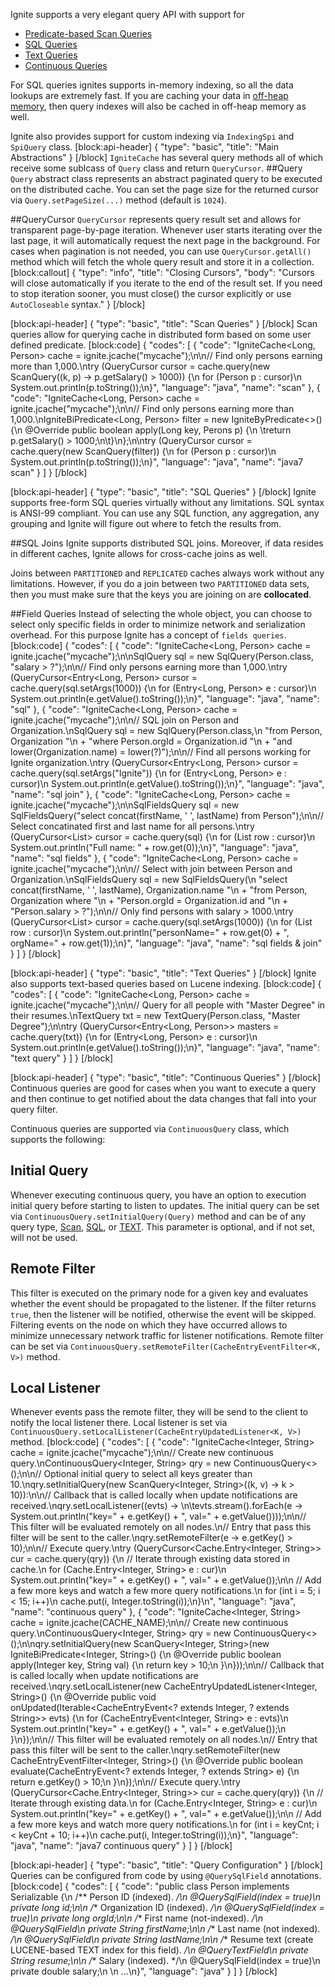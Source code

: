<!--
  Licensed to the Apache Software Foundation (ASF) under one or more
  contributor license agreements.  See the NOTICE file distributed with
  this work for additional information regarding copyright ownership.
  The ASF licenses this file to You under the Apache License, Version 2.0
  (the "License"); you may not use this file except in compliance with
  the License.  You may obtain a copy of the License at

       http://www.apache.org/licenses/LICENSE-2.0

  Unless required by applicable law or agreed to in writing, software
  distributed under the License is distributed on an "AS IS" BASIS,
  WITHOUT WARRANTIES OR CONDITIONS OF ANY KIND, either express or implied.
  See the License for the specific language governing permissions and
  limitations under the License.
-->

Ignite supports a very elegant query API with support for

  * [Predicate-based Scan Queries](#scan-queries)
  * [SQL Queries](#sql-queries)
  * [Text Queries](#text-queries)
  * [Continuous Queries](#continuous-queries)
  
For SQL queries ignites supports in-memory indexing, so all the data lookups are extremely fast. If you are caching your data in [off-heap memory](doc:off-heap-memory), then query indexes will also be cached in off-heap memory as well.

Ignite also provides support for custom indexing via `IndexingSpi` and `SpiQuery` class.
[block:api-header]
{
  "type": "basic",
  "title": "Main Abstractions"
}
[/block]
`IgniteCache` has several query methods all of which receive some sublcass of `Query` class and return `QueryCursor`.
##Query
`Query` abstract class represents an abstract paginated query to be executed on the distributed cache. You can set the page size for the returned cursor via `Query.setPageSize(...)` method (default is `1024`).

##QueryCursor
`QueryCursor` represents query result set and allows for transparent page-by-page iteration. Whenever user starts iterating over the last page, it will automatically request the next page in the background. For cases when pagination is not needed, you can use `QueryCursor.getAll()` method which will fetch the whole query result and store it in a collection.
[block:callout]
{
  "type": "info",
  "title": "Closing Cursors",
  "body": "Cursors will close automatically if you iterate to the end of the result set. If you need to stop iteration sooner, you must close() the cursor explicitly or use `AutoCloseable` syntax."
}
[/block]

[block:api-header]
{
  "type": "basic",
  "title": "Scan Queries"
}
[/block]
Scan queries allow for querying cache in distributed form based on some user defined predicate. 
[block:code]
{
  "codes": [
    {
      "code": "IgniteCache<Long, Person> cache = ignite.jcache(\"mycache\");\n\n// Find only persons earning more than 1,000.\ntry (QueryCursor cursor = cache.query(new ScanQuery((k, p) -> p.getSalary() > 1000)) {\n  for (Person p : cursor)\n    System.out.println(p.toString());\n}",
      "language": "java",
      "name": "scan"
    },
    {
      "code": "IgniteCache<Long, Person> cache = ignite.jcache(\"mycache\");\n\n// Find only persons earning more than 1,000.\nIgniteBiPredicate<Long, Person> filter = new IgniteByPredicate<>() {\n  @Override public boolean apply(Long key, Perons p) {\n  \treturn p.getSalary() > 1000;\n\t}\n};\n\ntry (QueryCursor cursor = cache.query(new ScanQuery(filter)) {\n  for (Person p : cursor)\n    System.out.println(p.toString());\n}",
      "language": "java",
      "name": "java7 scan"
    }
  ]
}
[/block]

[block:api-header]
{
  "type": "basic",
  "title": "SQL Queries"
}
[/block]
Ignite supports free-form SQL queries virtually without any limitations. SQL syntax is ANSI-99 compliant. You can use any SQL function, any aggregation, any grouping and Ignite will figure out where to fetch the results from.

##SQL Joins
Ignite supports distributed SQL joins. Moreover, if data resides in different caches, Ignite allows for cross-cache joins as well. 

Joins between `PARTITIONED` and `REPLICATED` caches always work without any limitations. However, if you do a join between two `PARTITIONED` data sets, then you must make sure that the keys you are joining on are **collocated**. 

##Field Queries
Instead of selecting the whole object, you can choose to select only specific fields in order to minimize network and serialization overhead. For this purpose Ignite has a concept of `fields queries`.
[block:code]
{
  "codes": [
    {
      "code": "IgniteCache<Long, Person> cache = ignite.jcache(\"mycache\");\n\nSqlQuery sql = new SqlQuery(Person.class, \"salary > ?\");\n\n// Find only persons earning more than 1,000.\ntry (QueryCursor<Entry<Long, Person> cursor = cache.query(sql.setArgs(1000)) {\n  for (Entry<Long, Person> e : cursor)\n    System.out.println(e.getValue().toString());\n}",
      "language": "java",
      "name": "sql"
    },
    {
      "code": "IgniteCache<Long, Person> cache = ignite.jcache(\"mycache\");\n\n// SQL join on Person and Organization.\nSqlQuery sql = new SqlQuery(Person.class,\n  \"from Person, Organization \"\n  + \"where Person.orgId = Organization.id \"\n  + \"and lower(Organization.name) = lower(?)\");\n\n// Find all persons working for Ignite organization.\ntry (QueryCursor<Entry<Long, Person> cursor = cache.query(sql.setArgs(\"Ignite\")) {\n  for (Entry<Long, Person> e : cursor)\n    System.out.println(e.getValue().toString());\n}",
      "language": "java",
      "name": "sql join"
    },
    {
      "code": "IgniteCache<Long, Person> cache = ignite.jcache(\"mycache\");\n\nSqlFieldsQuery sql = new SqlFieldsQuery(\"select concat(firstName, ' ', lastName) from Person\");\n\n// Select concatinated first and last name for all persons.\ntry (QueryCursor<List<?>> cursor = cache.query(sql) {\n  for (List<?> row : cursor)\n    System.out.println(\"Full name: \" + row.get(0));\n}",
      "language": "java",
      "name": "sql fields"
    },
    {
      "code": "IgniteCache<Long, Person> cache = ignite.jcache(\"mycache\");\n\n// Select with join between Person and Organization.\nSqlFieldsQuery sql = new SqlFieldsQuery(\n  \"select concat(firstName, ' ', lastName), Organization.name \"\n  + \"from Person, Organization where \"\n  + \"Person.orgId = Organization.id and \"\n  + \"Person.salary > ?\");\n\n// Only find persons with salary > 1000.\ntry (QueryCursor<List<?>> cursor = cache.query(sql.setArgs(1000)) {\n  for (List<?> row : cursor)\n    System.out.println(\"personName=\" + row.get(0) + \", orgName=\" + row.get(1));\n}",
      "language": "java",
      "name": "sql fields & join"
    }
  ]
}
[/block]

[block:api-header]
{
  "type": "basic",
  "title": "Text Queries"
}
[/block]
Ignite also supports text-based queries based on Lucene indexing.
[block:code]
{
  "codes": [
    {
      "code": "IgniteCache<Long, Person> cache = ignite.jcache(\"mycache\");\n\n// Query for all people with \"Master Degree\" in their resumes.\nTextQuery txt = new TextQuery(Person.class, \"Master Degree\");\n\ntry (QueryCursor<Entry<Long, Person>> masters = cache.query(txt)) {\n  for (Entry<Long, Person> e : cursor)\n    System.out.println(e.getValue().toString());\n}",
      "language": "java",
      "name": "text query"
    }
  ]
}
[/block]

[block:api-header]
{
  "type": "basic",
  "title": "Continuous Queries"
}
[/block]
Continuous queries are good for cases when you want to execute a query and then continue to get notified about the data changes that fall into your query filter.

Continuous queries are supported via `ContinuousQuery` class, which supports the following:
## Initial Query
Whenever executing continuous query, you have an option to execution initial query before starting to listen to updates. The initial query can be set via `ContinuousQuery.setInitialQuery(Query)` method and can be of any query type, [Scan](#scan-queries), [SQL](#sql-queries), or [TEXT](#text-queries). This parameter is optional, and if not set, will not be used.
## Remote Filter
This filter is executed on the primary node for a given key and evaluates whether the event should be propagated to the listener. If the filter returns `true`, then the listener will be notified, otherwise the event will be skipped. Filtering events on the node on which they have occurred allows to minimize unnecessary network traffic for listener notifications. Remote filter can be set via `ContinuousQuery.setRemoteFilter(CacheEntryEventFilter<K, V>)` method.
## Local Listener
Whenever events pass the remote filter, they will be send to the client to notify the local listener there. Local listener is set via `ContinuousQuery.setLocalListener(CacheEntryUpdatedListener<K, V>)` method.
[block:code]
{
  "codes": [
    {
      "code": "IgniteCache<Integer, String> cache = ignite.jcache(\"mycache\");\n\n// Create new continuous query.\nContinuousQuery<Integer, String> qry = new ContinuousQuery<>();\n\n// Optional initial query to select all keys greater than 10.\nqry.setInitialQuery(new ScanQuery<Integer, String>((k, v) -> k > 10)):\n\n// Callback that is called locally when update notifications are received.\nqry.setLocalListener((evts) -> \n\tevts.stream().forEach(e -> System.out.println(\"key=\" + e.getKey() + \", val=\" + e.getValue())));\n\n// This filter will be evaluated remotely on all nodes.\n// Entry that pass this filter will be sent to the caller.\nqry.setRemoteFilter(e -> e.getKey() > 10);\n\n// Execute query.\ntry (QueryCursor<Cache.Entry<Integer, String>> cur = cache.query(qry)) {\n  // Iterate through existing data stored in cache.\n  for (Cache.Entry<Integer, String> e : cur)\n    System.out.println(\"key=\" + e.getKey() + \", val=\" + e.getValue());\n\n  // Add a few more keys and watch a few more query notifications.\n  for (int i = 5; i < 15; i++)\n    cache.put(i, Integer.toString(i));\n}\n",
      "language": "java",
      "name": "continuous query"
    },
    {
      "code": "IgniteCache<Integer, String> cache = ignite.jcache(CACHE_NAME);\n\n// Create new continuous query.\nContinuousQuery<Integer, String> qry = new ContinuousQuery<>();\n\nqry.setInitialQuery(new ScanQuery<Integer, String>(new IgniteBiPredicate<Integer, String>() {\n  @Override public boolean apply(Integer key, String val) {\n    return key > 10;\n  }\n}));\n\n// Callback that is called locally when update notifications are received.\nqry.setLocalListener(new CacheEntryUpdatedListener<Integer, String>() {\n  @Override public void onUpdated(Iterable<CacheEntryEvent<? extends Integer, ? extends String>> evts) {\n    for (CacheEntryEvent<Integer, String> e : evts)\n      System.out.println(\"key=\" + e.getKey() + \", val=\" + e.getValue());\n  }\n});\n\n// This filter will be evaluated remotely on all nodes.\n// Entry that pass this filter will be sent to the caller.\nqry.setRemoteFilter(new CacheEntryEventFilter<Integer, String>() {\n  @Override public boolean evaluate(CacheEntryEvent<? extends Integer, ? extends String> e) {\n    return e.getKey() > 10;\n  }\n});\n\n// Execute query.\ntry (QueryCursor<Cache.Entry<Integer, String>> cur = cache.query(qry)) {\n  // Iterate through existing data.\n  for (Cache.Entry<Integer, String> e : cur)\n    System.out.println(\"key=\" + e.getKey() + \", val=\" + e.getValue());\n\n  // Add a few more keys and watch more query notifications.\n  for (int i = keyCnt; i < keyCnt + 10; i++)\n    cache.put(i, Integer.toString(i));\n}",
      "language": "java",
      "name": "java7 continuous query"
    }
  ]
}
[/block]

[block:api-header]
{
  "type": "basic",
  "title": "Query Configuration"
}
[/block]
Queries can be configured from code by using `@QuerySqlField` annotations.
[block:code]
{
  "codes": [
    {
      "code": "public class Person implements Serializable {\n  /** Person ID (indexed). */\n  @QuerySqlField(index = true)\n  private long id;\n\n  /** Organization ID (indexed). */\n  @QuerySqlField(index = true)\n  private long orgId;\n\n  /** First name (not-indexed). */\n  @QuerySqlField\n  private String firstName;\n\n  /** Last name (not indexed). */\n  @QuerySqlField\n  private String lastName;\n\n  /** Resume text (create LUCENE-based TEXT index for this field). */\n  @QueryTextField\n  private String resume;\n\n  /** Salary (indexed). */\n  @QuerySqlField(index = true)\n  private double salary;\n  \n  ...\n}",
      "language": "java"
    }
  ]
}
[/block]